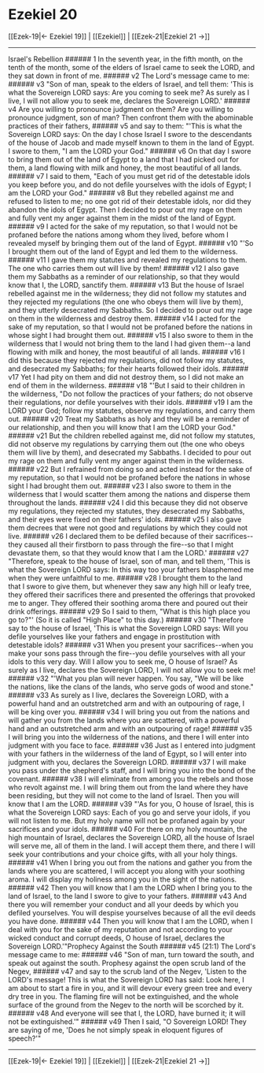 # Ezekiel 20

[[Ezek-19|← Ezekiel 19]] | [[Ezekiel]] | [[Ezek-21|Ezekiel 21 →]]
***

Israel's Rebellion ###### 1 In the seventh year, in the fifth month, on the tenth of the month, some of the elders of Israel came to seek the LORD, and they sat down in front of me. ###### v2 The Lord's message came to me: ###### v3 "Son of man, speak to the elders of Israel, and tell them: 'This is what the Sovereign LORD says: Are you coming to seek me? As surely as I live, I will not allow you to seek me, declares the Sovereign LORD.' ###### v4 Are you willing to pronounce judgment on them? Are you willing to pronounce judgment, son of man? Then confront them with the abominable practices of their fathers, ###### v5 and say to them: "'This is what the Sovereign LORD says: On the day I chose Israel I swore to the descendants of the house of Jacob and made myself known to them in the land of Egypt. I swore to them, "I am the LORD your God." ###### v6 On that day I swore to bring them out of the land of Egypt to a land that I had picked out for them, a land flowing with milk and honey, the most beautiful of all lands. ###### v7 I said to them, "Each of you must get rid of the detestable idols you keep before you, and do not defile yourselves with the idols of Egypt; I am the LORD your God." ###### v8 But they rebelled against me and refused to listen to me; no one got rid of their detestable idols, nor did they abandon the idols of Egypt. Then I decided to pour out my rage on them and fully vent my anger against them in the midst of the land of Egypt. ###### v9 I acted for the sake of my reputation, so that I would not be profaned before the nations among whom they lived, before whom I revealed myself by bringing them out of the land of Egypt. ###### v10 "'So I brought them out of the land of Egypt and led them to the wilderness. ###### v11 I gave them my statutes and revealed my regulations to them. The one who carries them out will live by them! ###### v12 I also gave them my Sabbaths as a reminder of our relationship, so that they would know that I, the LORD, sanctify them. ###### v13 But the house of Israel rebelled against me in the wilderness; they did not follow my statutes and they rejected my regulations (the one who obeys them will live by them), and they utterly desecrated my Sabbaths. So I decided to pour out my rage on them in the wilderness and destroy them. ###### v14 I acted for the sake of my reputation, so that I would not be profaned before the nations in whose sight I had brought them out. ###### v15 I also swore to them in the wilderness that I would not bring them to the land I had given them--a land flowing with milk and honey, the most beautiful of all lands. ###### v16 I did this because they rejected my regulations, did not follow my statutes, and desecrated my Sabbaths; for their hearts followed their idols. ###### v17 Yet I had pity on them and did not destroy them, so I did not make an end of them in the wilderness. ###### v18 "'But I said to their children in the wilderness, "Do not follow the practices of your fathers; do not observe their regulations, nor defile yourselves with their idols. ###### v19 I am the LORD your God; follow my statutes, observe my regulations, and carry them out. ###### v20 Treat my Sabbaths as holy and they will be a reminder of our relationship, and then you will know that I am the LORD your God." ###### v21 But the children rebelled against me, did not follow my statutes, did not observe my regulations by carrying them out (the one who obeys them will live by them), and desecrated my Sabbaths. I decided to pour out my rage on them and fully vent my anger against them in the wilderness. ###### v22 But I refrained from doing so and acted instead for the sake of my reputation, so that I would not be profaned before the nations in whose sight I had brought them out. ###### v23 I also swore to them in the wilderness that I would scatter them among the nations and disperse them throughout the lands. ###### v24 I did this because they did not observe my regulations, they rejected my statutes, they desecrated my Sabbaths, and their eyes were fixed on their fathers' idols. ###### v25 I also gave them decrees that were not good and regulations by which they could not live. ###### v26 I declared them to be defiled because of their sacrifices--they caused all their firstborn to pass through the fire--so that I might devastate them, so that they would know that I am the LORD.' ###### v27 "Therefore, speak to the house of Israel, son of man, and tell them, 'This is what the Sovereign LORD says: In this way too your fathers blasphemed me when they were unfaithful to me. ###### v28 I brought them to the land that I swore to give them, but whenever they saw any high hill or leafy tree, they offered their sacrifices there and presented the offerings that provoked me to anger. They offered their soothing aroma there and poured out their drink offerings. ###### v29 So I said to them, "What is this high place you go to?"' (So it is called "High Place" to this day.) ###### v30 "Therefore say to the house of Israel, 'This is what the Sovereign LORD says: Will you defile yourselves like your fathers and engage in prostitution with detestable idols? ###### v31 When you present your sacrifices--when you make your sons pass through the fire--you defile yourselves with all your idols to this very day. Will I allow you to seek me, O house of Israel? As surely as I live, declares the Sovereign LORD, I will not allow you to seek me! ###### v32 "'What you plan will never happen. You say, "We will be like the nations, like the clans of the lands, who serve gods of wood and stone." ###### v33 As surely as I live, declares the Sovereign LORD, with a powerful hand and an outstretched arm and with an outpouring of rage, I will be king over you. ###### v34 I will bring you out from the nations and will gather you from the lands where you are scattered, with a powerful hand and an outstretched arm and with an outpouring of rage! ###### v35 I will bring you into the wilderness of the nations, and there I will enter into judgment with you face to face. ###### v36 Just as I entered into judgment with your fathers in the wilderness of the land of Egypt, so I will enter into judgment with you, declares the Sovereign LORD. ###### v37 I will make you pass under the shepherd's staff, and I will bring you into the bond of the covenant. ###### v38 I will eliminate from among you the rebels and those who revolt against me. I will bring them out from the land where they have been residing, but they will not come to the land of Israel. Then you will know that I am the LORD. ###### v39 "'As for you, O house of Israel, this is what the Sovereign LORD says: Each of you go and serve your idols, if you will not listen to me. But my holy name will not be profaned again by your sacrifices and your idols. ###### v40 For there on my holy mountain, the high mountain of Israel, declares the Sovereign LORD, all the house of Israel will serve me, all of them in the land. I will accept them there, and there I will seek your contributions and your choice gifts, with all your holy things. ###### v41 When I bring you out from the nations and gather you from the lands where you are scattered, I will accept you along with your soothing aroma. I will display my holiness among you in the sight of the nations. ###### v42 Then you will know that I am the LORD when I bring you to the land of Israel, to the land I swore to give to your fathers. ###### v43 And there you will remember your conduct and all your deeds by which you defiled yourselves. You will despise yourselves because of all the evil deeds you have done. ###### v44 Then you will know that I am the LORD, when I deal with you for the sake of my reputation and not according to your wicked conduct and corrupt deeds, O house of Israel, declares the Sovereign LORD.'"Prophecy Against the South ###### v45 (21:1) The Lord's message came to me: ###### v46 "Son of man, turn toward the south, and speak out against the south. Prophesy against the open scrub land of the Negev, ###### v47 and say to the scrub land of the Negev, 'Listen to the LORD's message! This is what the Sovereign LORD has said: Look here, I am about to start a fire in you, and it will devour every green tree and every dry tree in you. The flaming fire will not be extinguished, and the whole surface of the ground from the Negev to the north will be scorched by it. ###### v48 And everyone will see that I, the LORD, have burned it; it will not be extinguished.'" ###### v49 Then I said, "O Sovereign LORD! They are saying of me, 'Does he not simply speak in eloquent figures of speech?'"

***
[[Ezek-19|← Ezekiel 19]] | [[Ezekiel]] | [[Ezek-21|Ezekiel 21 →]]
